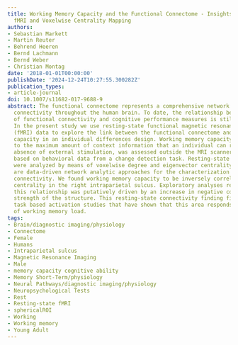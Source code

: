 ```yaml
---
title: Working Memory Capacity and the Functional Connectome - Insights from Resting-State
  fMRI and Voxelwise Centrality Mapping
authors:
- Sebastian Markett
- Martin Reuter
- Behrend Heeren
- Bernd Lachmann
- Bernd Weber
- Christian Montag
date: '2018-01-01T00:00:00'
publishDate: '2024-12-24T10:27:55.300282Z'
publication_types:
- article-journal
doi: 10.1007/s11682-017-9688-9
abstract: The functional connectome represents a comprehensive network map of functional
  connectivity throughout the human brain. To date, the relationship between the organization
  of functional connectivity and cognitive performance measures is still poorly understood.
  In the present study we use resting-state functional magnetic resonance imaging
  (fMRI) data to explore the link between the functional connectome and working memory
  capacity in an individual differences design. Working memory capacity, which refers
  to the maximum amount of context information that an individual can retain in the
  absence of external stimulation, was assessed outside the MRI scanner and estimated
  based on behavioral data from a change detection task. Resting-state time series
  were analyzed by means of voxelwise degree and eigenvector centrality mapping, which
  are data-driven network analytic approaches for the characterization of functional
  connectivity. We found working memory capacity to be inversely correlated with both
  centrality in the right intraparietal sulcus. Exploratory analyses revealed that
  this relationship was putatively driven by an increase in negative connectivity
  strength of the structure. This resting-state connectivity finding fits previous
  task based activation studies that have shown that this area responds to manipulations
  of working memory load.
tags:
- Brain/diagnostic imaging/physiology
- Connectome
- Female
- Humans
- Intraparietal sulcus
- Magnetic Resonance Imaging
- Male
- memory capacity cognitive ability
- Memory Short-Term/physiology
- Neural Pathways/diagnostic imaging/physiology
- Neuropsychological Tests
- Rest
- Resting-state fMRI
- sphericalROI
- Working
- Working memory
- Young Adult
---
```

